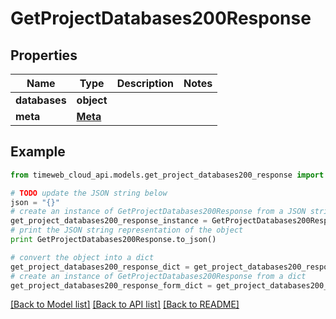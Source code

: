 # GetProjectDatabases200Response


## Properties
Name | Type | Description | Notes
------------ | ------------- | ------------- | -------------
**databases** | **object** |  | 
**meta** | [**Meta**](Meta.md) |  | 

## Example

```python
from timeweb_cloud_api.models.get_project_databases200_response import GetProjectDatabases200Response

# TODO update the JSON string below
json = "{}"
# create an instance of GetProjectDatabases200Response from a JSON string
get_project_databases200_response_instance = GetProjectDatabases200Response.from_json(json)
# print the JSON string representation of the object
print GetProjectDatabases200Response.to_json()

# convert the object into a dict
get_project_databases200_response_dict = get_project_databases200_response_instance.to_dict()
# create an instance of GetProjectDatabases200Response from a dict
get_project_databases200_response_form_dict = get_project_databases200_response.from_dict(get_project_databases200_response_dict)
```
[[Back to Model list]](../README.md#documentation-for-models) [[Back to API list]](../README.md#documentation-for-api-endpoints) [[Back to README]](../README.md)


